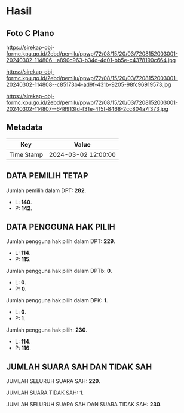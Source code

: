 # Hasil

## Foto C Plano

https://sirekap-obj-formc.kpu.go.id/2ebd/pemilu/ppwp/72/08/15/20/03/7208152003001-20240302-114806--a890c963-b34d-4d01-bb5e-c4378190c664.jpg

https://sirekap-obj-formc.kpu.go.id/2ebd/pemilu/ppwp/72/08/15/20/03/7208152003001-20240302-114808--c85173b4-ad9f-431b-9205-98fc96919573.jpg

https://sirekap-obj-formc.kpu.go.id/2ebd/pemilu/ppwp/72/08/15/20/03/7208152003001-20240302-114807--648913fd-f31e-415f-8468-2cc804a7f373.jpg


## Metadata

| Key        | Value               |
| ---------- | ------------------- |
| Time Stamp | 2024-03-02 12:00:00 |


## DATA PEMILIH TETAP

Jumlah pemilih dalam DPT: **282**.
 * L: **140**.
 * P: **142**.

## DATA PENGGUNA HAK PILIH

Jumlah pengguna hak pilih dalam DPT: **229**.
 * L: **114**.
 * P: **115**.

Jumlah pengguna hak pilih dalam DPTb: **0**.
 * L: **0**.
 * P: **0**.

Jumlah pengguna hak pilih dalam DPK: **1**.
 * L: **0**.
 * P: **1**.

Jumlah pengguna hak pilih: **230**.
 * L: **114**.
 * P: **116**.

## JUMLAH SUARA SAH DAN TIDAK SAH

JUMLAH SELURUH SUARA SAH: **229**.

JUMLAH SUARA TIDAK SAH: **1**.

JUMLAH SELURUH SUARA SAH DAN SUARA TIDAK SAH: **230**.



